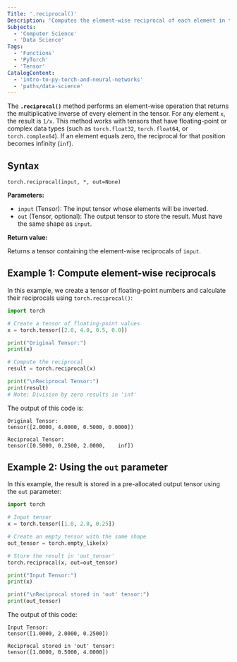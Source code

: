 ```yaml
---
Title: '.reciprocal()'
Description: 'Computes the element-wise reciprocal of each element in the input tensor.'
Subjects:
  - 'Computer Science'
  - 'Data Science'
Tags: 
  - 'Functions'
  - 'PyTorch'
  - 'Tensor'
CatalogContent: 
  - 'intro-to-py-torch-and-neural-networks'
  - 'paths/data-science'
---
```


The **`.reciprocal()`** method performs an element-wise operation that returns the multiplicative inverse of every element in the tensor. For any element `x`, the result is `1/x`. This method works with tensors that have floating-point or complex data types (such as `torch.float32`, `torch.float64`, or `torch.complex64`). If an element equals zero, the reciprocal for that position becomes infinity (`inf`).

## Syntax

```pseudo
torch.reciprocal(input, *, out=None)
```

**Parameters:**

- `input` (Tensor): The input tensor whose elements will be inverted.
- `out` (Tensor, optional): The output tensor to store the result. Must have the same shape as `input`.

**Return value:**

Returns a tensor containing the element-wise reciprocals of `input`.

## Example 1: Compute element-wise reciprocals

In this example, we create a tensor of floating-point numbers and calculate their reciprocals using `torch.reciprocal()`:

```py
import torch

# Create a tensor of floating-point values
x = torch.tensor([2.0, 4.0, 0.5, 0.0])

print("Original Tensor:")
print(x)

# Compute the reciprocal
result = torch.reciprocal(x)

print("\nReciprocal Tensor:")
print(result)
# Note: Division by zero results in 'inf'
```

The output of this code is:

```shell
Original Tensor:
tensor([2.0000, 4.0000, 0.5000, 0.0000])

Reciprocal Tensor:
tensor([0.5000, 0.2500, 2.0000,    inf])
```

## Example 2: Using the `out` parameter

In this example, the result is stored in a pre-allocated output tensor using the `out` parameter:

```py
import torch

# Input tensor
x = torch.tensor([1.0, 2.0, 0.25])

# Create an empty tensor with the same shape
out_tensor = torch.empty_like(x)

# Store the result in 'out_tensor'
torch.reciprocal(x, out=out_tensor)

print("Input Tensor:")
print(x)

print("\nReciprocal stored in 'out' tensor:")
print(out_tensor)
```

The output of this code:

```shell
Input Tensor:
tensor([1.0000, 2.0000, 0.2500])

Reciprocal stored in 'out' tensor:
tensor([1.0000, 0.5000, 4.0000])
```
